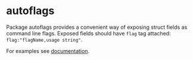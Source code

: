 autoflags
=========

Package autoflags provides a convenient way of exposing struct fields as
command line flags. Exposed fields should have `flag` tag attached:
`flag:"flagName,usage string"`.

For examples see [documentation][1].

[1]: http://godoc.org/github.com/artyom/autoflags
